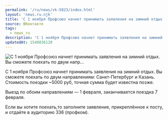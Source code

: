 ```yaml
---
permalink: '/ru/news/vk-5823/index.html'
layout: 'news.ru.njk'
title: 'С 1 ноября Профсоюз начнет принимать заявления на зимний отдых. Вы сможете поехать по двум напр…'
source: ВКонтакте
tags:
  - news_ru
description: 'С 1 ноября Профсоюз начнет принимать заявления на зимний отдых. Вы сможете поехать по двум напр…'
updatedAt: 1540836120
---
```

![С 1 ноября Профсоюз начнет принимать заявления на зимний отдых. Вы сможете поехать по двум напр…](https://sun9-35.userapi.com/impf/c831508/v831508142/1c0169/0czjg09P8Yk.jpg?size=1280x853&quality=96&sign=e8bade49e689b5b3890eaef7c6764ace&c_uniq_tag=85HZi3afpsDK7INWCn2qlHf1nGpjydJLjWnHmnmCNAY&type=album)

С 1 ноября Профсоюз начнет принимать заявления на зимний отдых. Вы сможете поехать по двум направлениям: Санкт-Петербург и Казань. Стоимость поездки ~5000 руб, точная сумма будет известна позже.

Выезд по обоим направлениям — 1 февраля, заканчивается поездка 7 февраля.

Если вы хотите поехать,то заполните заявление, прикреплённое к посту, и отдайте в аудиторию 336 (профком).
